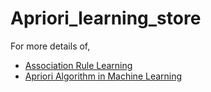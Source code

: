 # Apriori_learning_store
For more details of, 
  - [Association Rule Learning](https://github.com/rjnp2/Data-Science/blob/main/tutorial/6.%20Machine%20Learning/6.%20Association%20Rule%20Mining/readme.md) 
  - [Apriori Algorithm in Machine Learning](https://github.com/rjnp2/Data-Science/blob/main/tutorial/6.%20Machine%20Learning/6.%20Association%20Rule%20Mining/1.%20Apriori%20Algorithm/readme.md)
